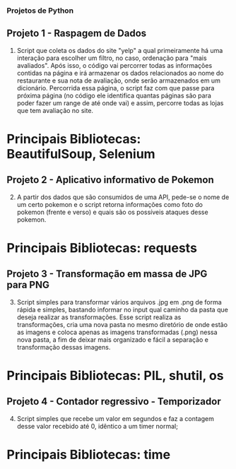 ### Projetos de Python

## Projeto 1 - Raspagem de Dados

1. Script que coleta os dados do site "yelp" a qual primeiramente há uma interação para escolher um filtro, no caso, ordenação para "mais avaliados". Após isso, o código vai percorrer todas as informações contidas na página e irá armazenar os dados relacionados ao nome do restaurante e sua nota de avaliação, onde serão armazenados em um dicionário. Percorrida essa página, o script faz com que passe para próxima página (no código ele identifica quantas páginas são para poder fazer um range de até onde vai) e assim, percorre todas as lojas que tem avaliação no site.

# Principais Bibliotecas: BeautifulSoup, Selenium

## Projeto 2 - Aplicativo informativo de Pokemon

2. A partir dos dados que são consumidos de uma API, pede-se o nome de um certo pokemon e o script retorna informações como foto do pokemon (frente e verso) e quais são os possíveis ataques desse pokemon.

# Principais Bibliotecas: requests

## Projeto 3 - Transformação em massa de JPG para PNG

3. Script simples para transformar vários arquivos .jpg em .png de forma rápida e simples, bastando informar no input qual caminho da pasta que deseja realizar as transformações. Esse script realiza as transformações, cria uma nova pasta no mesmo diretório de onde estão as imagens e coloca apenas as imagens transformadas (.png) nessa nova pasta, a fim de deixar mais organizado e fácil a separação e transformação dessas imagens.

# Principais Bibliotecas: PIL, shutil, os

## Projeto 4 - Contador regressivo - Temporizador

4. Script simples que recebe um valor em segundos e faz a contagem desse valor recebido até 0, idêntico a um timer normal;

# Principais Bibliotecas: time




